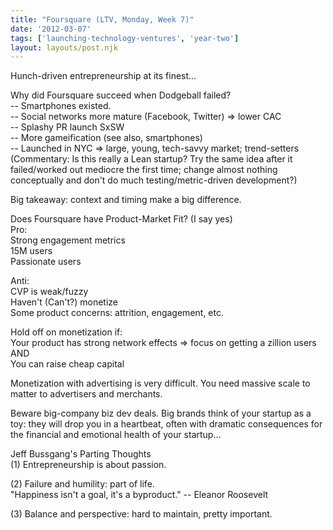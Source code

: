 ```yaml
---
title: "Foursquare (LTV, Monday, Week 7)"
date: '2012-03-07'
tags: ['launching-technology-ventures', 'year-two']
layout: layouts/post.njk
---
```


Hunch-driven entrepreneurship at its finest...

Why did Foursquare succeed when Dodgeball failed?\
-- Smartphones existed.\
-- Social networks more mature (Facebook, Twitter) => lower CAC\
-- Splashy PR launch SxSW\
-- More gameification (see also, smartphones)\
-- Launched in NYC => large, young, tech-savvy market; trend-setters\
(Commentary: Is this really a Lean startup? Try the same idea after it failed/worked out mediocre the first time; change almost nothing conceptually and don't do much testing/metric-driven development?)

Big takeaway: context and timing make a big difference.

Does Foursquare have Product-Market Fit? (I say yes)\
Pro:\
Strong engagement metrics\
15M users\
Passionate users

Anti:\
CVP is weak/fuzzy\
Haven't (Can't?) monetize\
Some product concerns: attrition, engagement, etc.

Hold off on monetization if:\
Your product has strong network effects => focus on getting a zillion users\
AND\
You can raise cheap capital

Monetization with advertising is very difficult. You need massive scale to matter to advertisers and merchants.

Beware big-company biz dev deals. Big brands think of your startup as a toy: they will drop you in a heartbeat, often with dramatic consequences for the financial and emotional health of your startup...

Jeff Bussgang's Parting Thoughts\
(1) Entrepreneurship is about passion.

(2) Failure and humility: part of life.\
"Happiness isn't a goal, it's a byproduct." -- Eleanor Roosevelt

(3) Balance and perspective: hard to maintain, pretty important.
